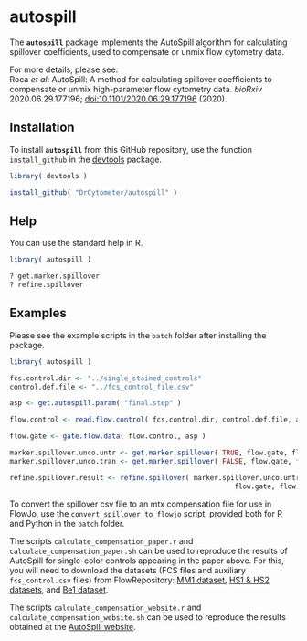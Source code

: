 # autospill

The **`autospill`** package implements the AutoSpill algorithm for calculating 
spillover coefficients, used to compensate or unmix flow cytometry data. 

For more details, please see:  
Roca *et al*: AutoSpill: A method for calculating spillover coefficients to 
compensate or unmix high-parameter flow cytometry data. 
*bioRxiv* 2020.06.29.177196; 
[doi:10.1101/2020.06.29.177196](https://doi.org/10.1101/2020.06.29.177196) 
\(2020\). 


## Installation

To install **`autospill`** from this GitHub repository, 
use the function `install_github` in the 
[devtools](https://cran.r-project.org/package=devtools) package. 

```R
library( devtools )

install_github( "DrCytometer/autospill" )
```


## Help

You can use the standard help in R.

```R
library( autospill )

? get.marker.spillover
? refine.spillover
```


## Examples

Please see the example scripts in the `batch` folder after installing the 
package. 

```R
library( autospill )

fcs.control.dir <- "../single_stained_controls"
control.def.file <- "../fcs_control_file.csv"

asp <- get.autospill.param( "final.step" )

flow.control <- read.flow.control( fcs.control.dir, control.def.file, asp )

flow.gate <- gate.flow.data( flow.control, asp )

marker.spillover.unco.untr <- get.marker.spillover( TRUE, flow.gate, flow.control, asp )
marker.spillover.unco.tran <- get.marker.spillover( FALSE, flow.gate, flow.control, asp )

refine.spillover.result <- refine.spillover( marker.spillover.unco.untr, marker.spillover.unco.tran,
                                                       flow.gate, flow.control, asp )

```

To convert the spillover csv file to an mtx compensation file for use in FlowJo, 
use the `convert_spillover_to_flowjo` script, provided both for R and Python
in the `batch` folder.

The scripts `calculate_compensation_paper.r` and 
`calculate_compensation_paper.sh` can be used to reproduce the results of 
AutoSpill for single-color controls appearing in the paper above. 
For this, you will need to download the datasets (FCS files and auxiliary 
`fcs_control.csv` files) from FlowRepository: 
[MM1 dataset](https://flowrepository.org/id/FR-FCM-Z2SS), 
[HS1 & HS2 datasets](https://flowrepository.org/id/FR-FCM-Z2ST), and 
[Be1 dataset](https://flowrepository.org/id/FR-FCM-Z2SV). 

The scripts `calculate_compensation_website.r` and 
`calculate_compensation_website.sh` can be used to reproduce the results 
obtained at the [AutoSpill website](https://autospill.vib.be). 

